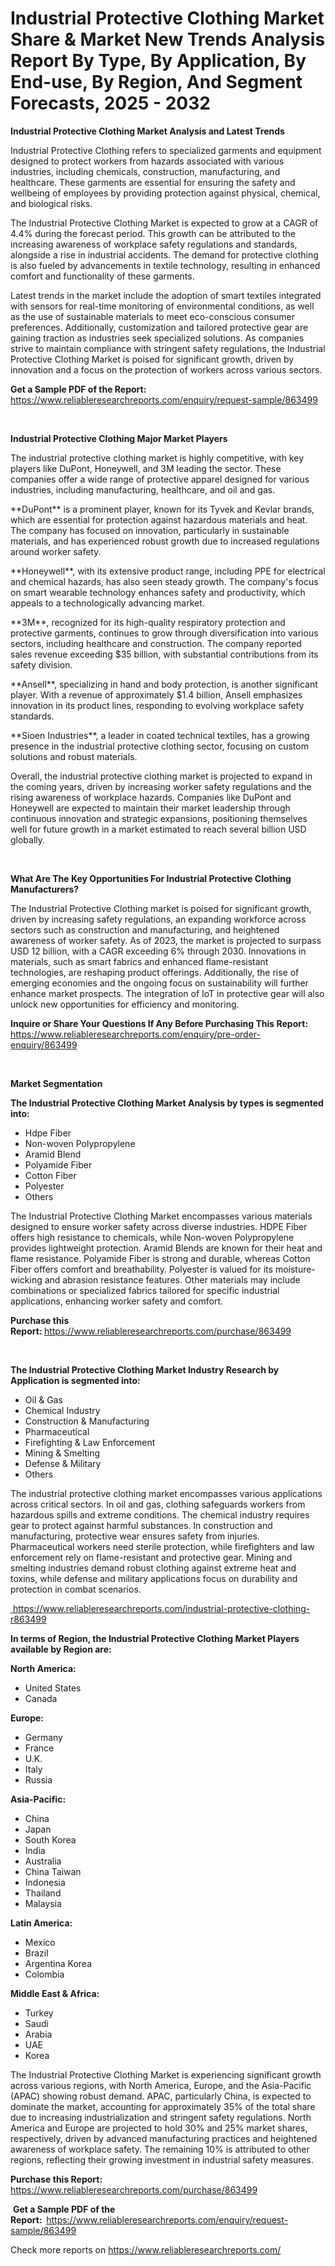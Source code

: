 <p><h1>Industrial Protective Clothing Market Share & Market New Trends Analysis Report By Type, By Application, By End-use, By Region, And Segment Forecasts, 2025 - 2032</h1></p><p><strong>Industrial Protective Clothing Market Analysis and Latest Trends</strong></p>
<p><p>Industrial Protective Clothing refers to specialized garments and equipment designed to protect workers from hazards associated with various industries, including chemicals, construction, manufacturing, and healthcare. These garments are essential for ensuring the safety and wellbeing of employees by providing protection against physical, chemical, and biological risks.</p><p>The Industrial Protective Clothing Market is expected to grow at a CAGR of 4.4% during the forecast period. This growth can be attributed to the increasing awareness of workplace safety regulations and standards, alongside a rise in industrial accidents. The demand for protective clothing is also fueled by advancements in textile technology, resulting in enhanced comfort and functionality of these garments.</p><p>Latest trends in the market include the adoption of smart textiles integrated with sensors for real-time monitoring of environmental conditions, as well as the use of sustainable materials to meet eco-conscious consumer preferences. Additionally, customization and tailored protective gear are gaining traction as industries seek specialized solutions. As companies strive to maintain compliance with stringent safety regulations, the Industrial Protective Clothing Market is poised for significant growth, driven by innovation and a focus on the protection of workers across various sectors.</p></p>
<p><strong>Get a Sample PDF of the Report:&nbsp;</strong> <a href="https://www.reliableresearchreports.com/enquiry/request-sample/863499?utm_campaign=3020&utm_medium=2&utm_source=Github&utm_content=ia&utm_term=04042025&utm_id=industrial-protective-clothing">https://www.reliableresearchreports.com/enquiry/request-sample/863499</a></p>
<p>&nbsp;</p>
<p><strong>Industrial Protective Clothing Major Market Players</strong></p>
<p><p>The industrial protective clothing market is highly competitive, with key players like DuPont, Honeywell, and 3M leading the sector. These companies offer a wide range of protective apparel designed for various industries, including manufacturing, healthcare, and oil and gas.</p><p>**DuPont** is a prominent player, known for its Tyvek and Kevlar brands, which are essential for protection against hazardous materials and heat. The company has focused on innovation, particularly in sustainable materials, and has experienced robust growth due to increased regulations around worker safety.</p><p>**Honeywell**, with its extensive product range, including PPE for electrical and chemical hazards, has also seen steady growth. The company's focus on smart wearable technology enhances safety and productivity, which appeals to a technologically advancing market.</p><p>**3M**, recognized for its high-quality respiratory protection and protective garments, continues to grow through diversification into various sectors, including healthcare and construction. The company reported sales revenue exceeding $35 billion, with substantial contributions from its safety division.</p><p>**Ansell**, specializing in hand and body protection, is another significant player. With a revenue of approximately $1.4 billion, Ansell emphasizes innovation in its product lines, responding to evolving workplace safety standards.</p><p>**Sioen Industries**, a leader in coated technical textiles, has a growing presence in the industrial protective clothing sector, focusing on custom solutions and robust materials.</p><p>Overall, the industrial protective clothing market is projected to expand in the coming years, driven by increasing worker safety regulations and the rising awareness of workplace hazards. Companies like DuPont and Honeywell are expected to maintain their market leadership through continuous innovation and strategic expansions, positioning themselves well for future growth in a market estimated to reach several billion USD globally.</p></p>
<p>&nbsp;</p>
<p><strong>What Are The Key Opportunities For Industrial Protective Clothing Manufacturers?</strong></p>
<p><p>The Industrial Protective Clothing market is poised for significant growth, driven by increasing safety regulations, an expanding workforce across sectors such as construction and manufacturing, and heightened awareness of worker safety. As of 2023, the market is projected to surpass USD 12 billion, with a CAGR exceeding 6% through 2030. Innovations in materials, such as smart fabrics and enhanced flame-resistant technologies, are reshaping product offerings. Additionally, the rise of emerging economies and the ongoing focus on sustainability will further enhance market prospects. The integration of IoT in protective gear will also unlock new opportunities for efficiency and monitoring.</p></p>
<p><strong>Inquire or Share Your Questions If Any Before Purchasing This Report:</strong> <a href="https://www.reliableresearchreports.com/enquiry/pre-order-enquiry/863499?utm_campaign=3020&utm_medium=2&utm_source=Github&utm_content=ia&utm_term=04042025&utm_id=industrial-protective-clothing">https://www.reliableresearchreports.com/enquiry/pre-order-enquiry/863499</a></p>
<p>&nbsp;</p>
<p><strong>Market Segmentation</strong></p>
<p><strong>The Industrial Protective Clothing Market Analysis by types is segmented into:</strong></p>
<p><ul><li>Hdpe Fiber</li><li>Non-woven Polypropylene</li><li>Aramid Blend</li><li>Polyamide Fiber</li><li>Cotton Fiber</li><li>Polyester</li><li>Others</li></ul></p>
<p><p>The Industrial Protective Clothing Market encompasses various materials designed to ensure worker safety across diverse industries. HDPE Fiber offers high resistance to chemicals, while Non-woven Polypropylene provides lightweight protection. Aramid Blends are known for their heat and flame resistance. Polyamide Fiber is strong and durable, whereas Cotton Fiber offers comfort and breathability. Polyester is valued for its moisture-wicking and abrasion resistance features. Other materials may include combinations or specialized fabrics tailored for specific industrial applications, enhancing worker safety and comfort.</p></p>
<p><strong>Purchase this Report:&nbsp;</strong><a href="https://www.reliableresearchreports.com/purchase/863499?utm_campaign=3020&utm_medium=2&utm_source=Github&utm_content=ia&utm_term=04042025&utm_id=industrial-protective-clothing">https://www.reliableresearchreports.com/purchase/863499</a></p>
<p>&nbsp;</p>
<p><strong>The Industrial Protective Clothing Market Industry Research by Application is segmented into:</strong></p>
<p><ul><li>Oil & Gas</li><li>Chemical Industry</li><li>Construction & Manufacturing</li><li>Pharmaceutical</li><li>Firefighting & Law Enforcement</li><li>Mining & Smelting</li><li>Defense & Military</li><li>Others</li></ul></p>
<p><p>The industrial protective clothing market encompasses various applications across critical sectors. In oil and gas, clothing safeguards workers from hazardous spills and extreme conditions. The chemical industry requires gear to protect against harmful substances. In construction and manufacturing, protective wear ensures safety from injuries. Pharmaceutical workers need sterile protection, while firefighters and law enforcement rely on flame-resistant and protective gear. Mining and smelting industries demand robust clothing against extreme heat and toxins, while defense and military applications focus on durability and protection in combat scenarios.</p></p>
<p><a href="https://www.reliableresearchreports.com/industrial-protective-clothing-r863499?utm_campaign=3020&utm_medium=2&utm_source=Github&utm_content=ia&utm_term=04042025&utm_id=industrial-protective-clothing">&nbsp;https://www.reliableresearchreports.com/industrial-protective-clothing-r863499</a></p>
<p><strong>In terms of Region, the Industrial Protective Clothing Market Players available by Region are:</strong></p>
<p>
    <p> <strong> North America: </strong>
        <ul>
            <li>United States</li>
            <li>Canada</li>
        </ul>
        </p> 
    <p> <strong> Europe: </strong>
        <ul>
            <li>Germany</li>
            <li>France</li>
            <li>U.K.</li>
            <li>Italy</li>
            <li>Russia</li>
        </ul>
        </p> 
    <p> <strong> Asia-Pacific: </strong>
        <ul>
            <li>China</li>
            <li>Japan</li>
            <li>South Korea</li>
            <li>India</li>
            <li>Australia</li>
            <li>China Taiwan</li>
            <li>Indonesia</li>
            <li>Thailand</li>
            <li>Malaysia</li>
        </ul>
        </p> 
    <p> <strong> Latin America: </strong>
        <ul>
            <li>Mexico</li>
            <li>Brazil</li>
            <li>Argentina Korea</li>
            <li>Colombia</li>
        </ul>
        </p> 
    <p> <strong> Middle East & Africa: </strong>
        <ul>
            <li>Turkey</li>
            <li>Saudi</li>
            <li>Arabia</li>
            <li>UAE</li>
            <li>Korea</li>
        </ul>
    </p>
    </p>
<p><p>The Industrial Protective Clothing Market is experiencing significant growth across various regions, with North America, Europe, and the Asia-Pacific (APAC) showing robust demand. APAC, particularly China, is expected to dominate the market, accounting for approximately 35% of the total share due to increasing industrialization and stringent safety regulations. North America and Europe are projected to hold 30% and 25% market shares, respectively, driven by advanced manufacturing practices and heightened awareness of workplace safety. The remaining 10% is attributed to other regions, reflecting their growing investment in industrial safety measures.</p></p>
<p><strong>Purchase this Report: </strong><a href="https://www.reliableresearchreports.com/purchase/863499?utm_campaign=3020&utm_medium=2&utm_source=Github&utm_content=ia&utm_term=04042025&utm_id=industrial-protective-clothing">https://www.reliableresearchreports.com/purchase/863499</a></p>
<p>&nbsp;<strong>Get a Sample PDF of the Report:&nbsp;&nbsp;</strong><a href="https://www.reliableresearchreports.com/enquiry/request-sample/863499?utm_campaign=3020&utm_medium=2&utm_source=Github&utm_content=ia&utm_term=04042025&utm_id=industrial-protective-clothing">https://www.reliableresearchreports.com/enquiry/request-sample/863499</a></p>
<p><strong></strong></p>
<p>Check more reports on <a href="https://www.reliableresearchreports.com/?utm_campaign=3020&utm_medium=2&utm_source=Github&utm_content=ia&utm_term=04042025&utm_id=industrial-protective-clothing">https://www.reliableresearchreports.com/</a></p>